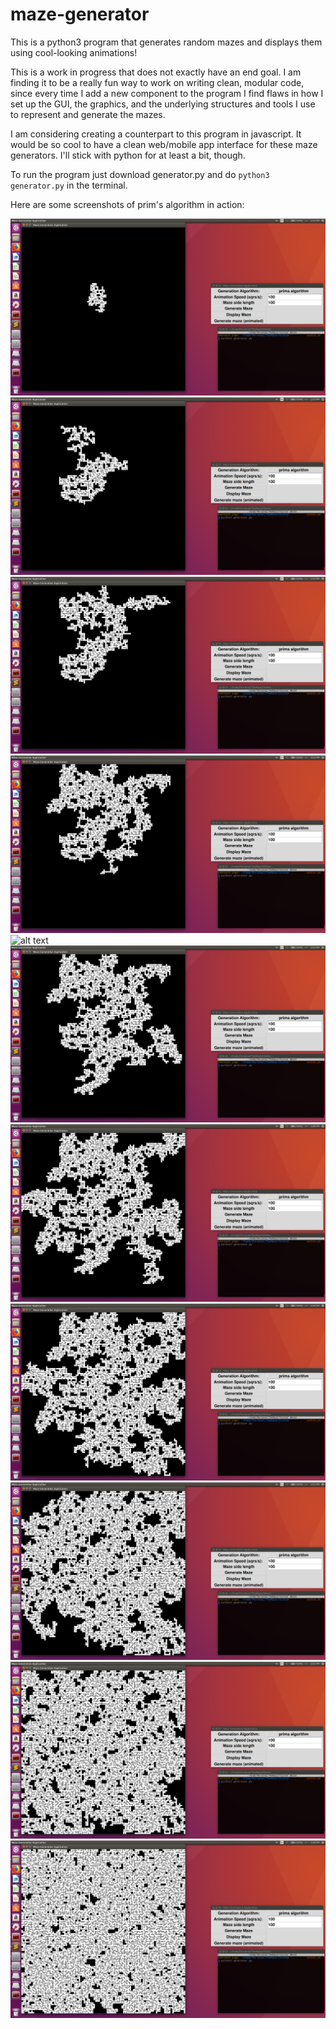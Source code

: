 # maze-generator

This is a python3 program that generates random mazes and displays them using cool-looking animations!

This is a work in progress that does not exactly have an end goal. I am finding it to be a really fun way to work on writing clean, modular code, since every time I add a new component to the program I find flaws in how I set up the GUI, the graphics, and the underlying structures and tools I use to represent and generate the mazes.

I am considering creating a counterpart to this program in javascript. It would be so cool to have a clean web/mobile app interface for these maze generators. I'll stick with python for at least a bit, though.

To run the program just download generator.py and do ```python3 generator.py``` in the terminal.

Here are some screenshots of prim's algorithm in action:

![alt text](https://github.com/andrewhaeffner/maze-generator/blob/master/screenshots/primsalgorithm1.png)
![alt text](https://github.com/andrewhaeffner/maze-generator/blob/master/screenshots/primsalgorithm2.png)
![alt text](https://github.com/andrewhaeffner/maze-generator/blob/master/screenshots/primsalgorithm3.png)
![alt text](https://github.com/andrewhaeffner/maze-generator/blob/master/screenshots/primsalgorithm4.png)
![alt text](https://github.com/andrewhaeffner/maze-generator/blob/master/screenshots/primsalgorithm5.png)
![alt text](https://github.com/andrewhaeffner/maze-generator/blob/master/screenshots/primsalgorithm6.png)
![alt text](https://github.com/andrewhaeffner/maze-generator/blob/master/screenshots/primsalgorithm7.png)
![alt text](https://github.com/andrewhaeffner/maze-generator/blob/master/screenshots/primsalgorithm8.png)
![alt text](https://github.com/andrewhaeffner/maze-generator/blob/master/screenshots/primsalgorithm9.png)
![alt text](https://github.com/andrewhaeffner/maze-generator/blob/master/screenshots/primsalgorithm10.png)
![alt text](https://github.com/andrewhaeffner/maze-generator/blob/master/screenshots/primsalgorithm11.png)
